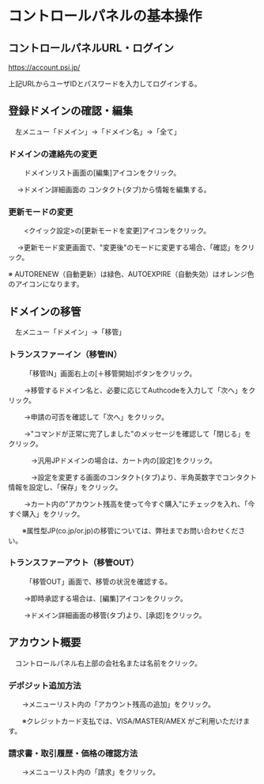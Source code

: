# コントロールパネルの基本操作

## コントロールパネルURL・ログイン

https://account.psi.jp/

上記URLからユーザIDとパスワードを入力してログインする。

## 登録ドメインの確認・編集

　左メニュー「ドメイン」→「ドメイン名」→「全て」

### ドメインの連絡先の変更

　　  ドメインリスト画面の[編集]アイコンをクリック。
    
　  →ドメイン詳細画面の コンタクト(タブ)から情報を編集する。

### 更新モードの変更

　　  <クイック設定>の[更新モードを変更]アイコンをクリック。
    
　  →更新モード変更画面で、"変更後"のモードに変更する場合、「確認」をクリック。

  ※ AUTORENEW（自動更新）は緑色、AUTOEXPIRE（自動失効）はオレンジ色のアイコンになります。


## ドメインの移管

　左メニュー「ドメイン」→「移管」

### トランスファーイン（移管IN）

　　　「移管IN」画面右上の[＋移管開始]ボタンをクリック。
   
　　 →移管するドメイン名と、必要に応じてAuthcodeを入力して「次へ」をクリック。
   
　　 →申請の可否を確認して「次へ」をクリック。
   
　　 →"コマンドが正常に完了しました"のメッセージを確認して「閉じる」をクリック。
   
　　　 →汎用JPドメインの場合は、カート内の[設定]をクリック。
    
　　　 →設定を変更する画面のコンタクト(タブ)より、半角英数字でコンタクト情報を設定し、「保存」をクリック。
    
　　 →カート内の"アカウント残高を使って今すぐ購入"にチェックを入れ、「今すぐ購入」をクリック。

　　※属性型JP(co.jp/or.jp)の移管については、弊社までお問い合わせください。

### トランスファーアウト（移管OUT）

　　　「移管OUT」画面で、移管の状況を確認する。
   
　　 →即時承認する場合は、[編集]アイコンをクリック。
   
　　 →ドメイン詳細画面の移管(タブ)より、[承認]をクリック。


## アカウント概要

　コントロールパネル右上部の会社名または名前をクリック。

### デポジット追加方法

　　→メニューリスト内の「アカウント残高の追加」をクリック。

　　※クレジットカード支払では、VISA/MASTER/AMEX がご利用いただけます。

### 請求書・取引履歴・価格の確認方法

　　→メニューリスト内の「請求」をクリック。
